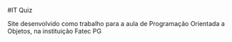 #IT Quiz 
<p>Site desenvolvido como trabalho para a aula de Programação Orientada a Objetos, na instituição Fatec PG</p>
